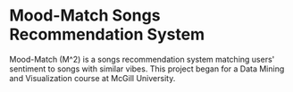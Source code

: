 # Mood-Match Songs Recommendation System

Mood-Match (M^2) is a songs recommendation system matching users' sentiment to songs with similar vibes.
This project began for a Data Mining and Visualization course at McGill University. 
